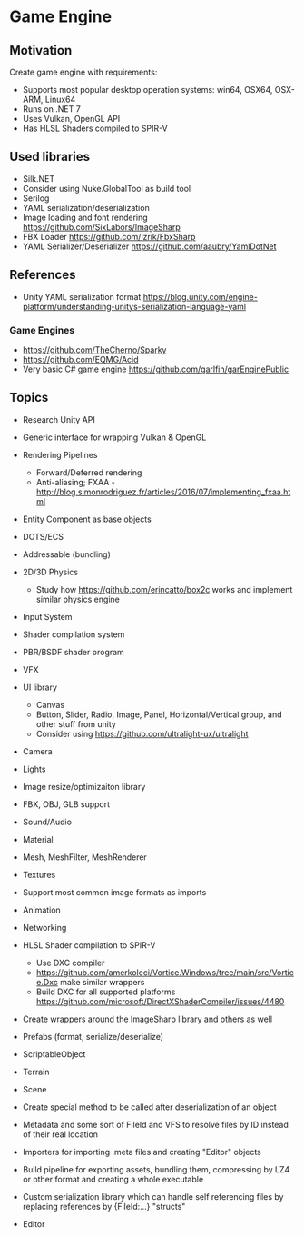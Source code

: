 # Game Engine


## Motivation

Create game engine with requirements:
- Supports most popular desktop operation systems: win64, OSX64, OSX-ARM, Linux64
- Runs on .NET 7
- Uses Vulkan, OpenGL API
- Has HLSL Shaders compiled to SPIR-V


## Used libraries

- Silk.NET
- Consider using Nuke.GlobalTool as build tool
- Serilog
- YAML serialization/deserialization
- Image loading and font rendering https://github.com/SixLabors/ImageSharp
- FBX Loader https://github.com/izrik/FbxSharp
- YAML Serializer/Deserializer https://github.com/aaubry/YamlDotNet


## References

- Unity YAML serialization format https://blog.unity.com/engine-platform/understanding-unitys-serialization-language-yaml

### Game Engines

- https://github.com/TheCherno/Sparky
- https://github.com/EQMG/Acid
- Very basic C# game engine https://github.com/garlfin/garEnginePublic


## Topics

- Research Unity API
- Generic interface for wrapping Vulkan & OpenGL
- Rendering Pipelines
    - Forward/Deferred rendering
    - Anti-aliasing; FXAA - http://blog.simonrodriguez.fr/articles/2016/07/implementing_fxaa.html
- Entity Component as base objects
- DOTS/ECS
- Addressable (bundling)
- 2D/3D Physics
    - Study how https://github.com/erincatto/box2c works and implement similar physics engine
- Input System
- Shader compilation system
- PBR/BSDF shader program
- VFX
- UI library
    - Canvas
    - Button, Slider, Radio, Image, Panel, Horizontal/Vertical group, and other stuff from unity
    - Consider using https://github.com/ultralight-ux/ultralight
- Camera
- Lights
- Image resize/optimizaiton library
- FBX, OBJ, GLB support
- Sound/Audio
- Material
- Mesh, MeshFilter, MeshRenderer
- Textures
- Support most common image formats as imports
- Animation
- Networking
- HLSL Shader compilation to SPIR-V
    - Use DXC compiler
    - https://github.com/amerkoleci/Vortice.Windows/tree/main/src/Vortice.Dxc make similar wrappers
    - Build DXC for all supported platforms https://github.com/microsoft/DirectXShaderCompiler/issues/4480
- Create wrappers around the ImageSharp library and others as well
- Prefabs (format, serialize/deserialize)
- ScriptableObject
- Terrain
- Scene
- Create special method to be called after deserialization of an object
- Metadata and some sort of FileId and VFS to resolve files by ID instead of their real location
- Importers for importing .meta files and creating "Editor" objects
- Build pipeline for exporting assets, bundling them, compressing by LZ4 or other format and creating a whole executable
- Custom serialization library which can handle self referencing files by replacing references by {FileId:...} "structs"


- Editor